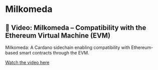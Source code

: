 # Milkomeda

## 🎥 Video: Milkomeda – Compatibility with the Ethereum Virtual Machine (EVM)

Milkomeda: A Cardano sidechain enabling compatibility with Ethereum-based smart contracts through the EVM.

[Watch the video here](https://desciquark.com/v/milkomeda)
